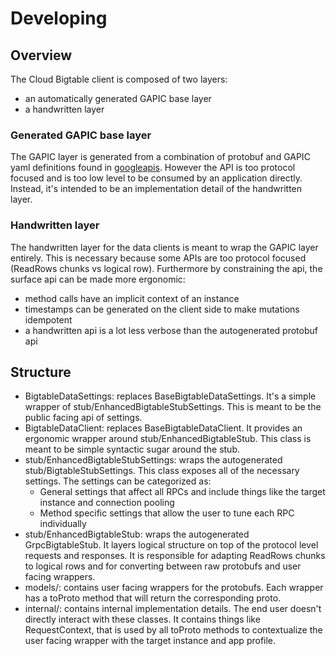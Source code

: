 # Developing

## Overview

The Cloud Bigtable client is composed of two layers:

* an automatically generated GAPIC base layer
* a handwritten layer


### Generated GAPIC base layer

The GAPIC layer is generated from a combination of protobuf and GAPIC yaml definitions found in 
[googleapis](https://github.com/googleapis/googleapis/tree/master/google/bigtable). However the
API is too protocol focused and is too low level to  be consumed by an application directly.
Instead, it's intended to be an implementation detail of the handwritten layer.


### Handwritten layer

The handwritten layer for the data clients is meant to wrap the GAPIC layer entirely. This is 
necessary because some APIs are too protocol focused (ReadRows chunks vs logical row). Furthermore
by constraining the api, the surface api can be made more ergonomic:

* method calls have an implicit context of an instance
* timestamps can be generated on the client side to make mutations idempotent
* a handwritten api is a lot less verbose than the autogenerated protobuf api


## Structure

* BigtableDataSettings: replaces BaseBigtableDataSettings. It's a simple wrapper of 
  stub/EnhancedBigtableStubSettings. This is meant to be the public facing api of settings.
* BigtableDataClient: replaces BaseBigtableDataClient. It provides an ergonomic wrapper around
  stub/EnhancedBigtableStub. This class is meant to be simple syntactic sugar around the stub.  
* stub/EnhancedBigtableStubSettings: wraps the autogenerated stub/BigtableStubSettings. This class 
  exposes all of the necessary settings. The settings can be categorized as:
  * General settings that affect all RPCs and include things like the target instance and connection 
    pooling
  * Method specific settings that allow the user to tune each RPC individually
* stub/EnhancedBigtableStub: wraps the autogenerated GrpcBigtableStub. It layers logical structure 
  on top of the protocol level requests and responses. It is responsible for adapting ReadRows
  chunks to logical rows and for converting between raw protobufs and user facing wrappers.
* models/: contains user facing wrappers for the protobufs. Each wrapper has a toProto method
  that will return the corresponding proto.
* internal/: contains internal implementation details. The end user doesn't directly interact with
  these classes. It contains things like RequestContext, that is used by all toProto methods to
  contextualize the user facing wrapper with the target instance and app profile.
